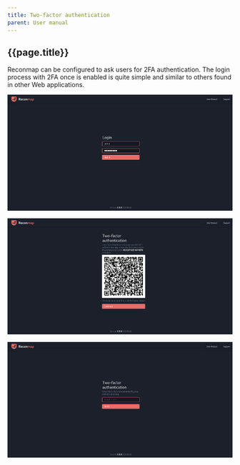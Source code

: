 ```yaml
---
title: Two-factor authentication
parent: User manual
---
```


## {{page.title}}

Reconmap can be configured to ask users for 2FA authentication. The login process with 2FA once is enabled is quite simple and similar to others found in other Web applications.

![2FA step 1: Login](/images/screenshots/auth-process-step1-login.png)

![2FA step 2: MFA setup](/images/screenshots/auth-process-step2-setup-mfa.png)

![2FA step 3: MFA verification](/images/screenshots/auth-process-step3-verify-mfa.png)

